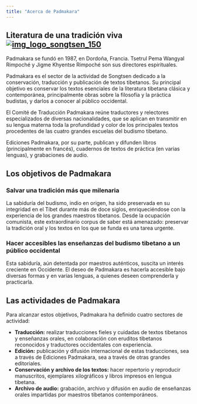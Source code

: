 ```yaml
---
title: "Acerca de Padmakara"
---
```


##  Literatura de una tradición viva [ ![img_logo_songtsen_150](/images/img_logo_songtsen_150.jpg) ](/images/img_logo_songtsen_150.jpg)

Padmakara se fundó en 1987, en Dordoña, Francia. Tsetrul Pema Wangyal Rimpoché y Jigme Khyentse Rimpoché son sus directores espirituales. 

Padmakara es el sector de la actividad de Songtsen dedicado a la conservación, traducción y publicación de textos tibetanos. Su principal objetivo es conservar los textos esenciales de la literatura tibetana clásica y contemporánea, principalmente obras sobre la filosofía y la práctica budistas, y darlos a conocer al público occidental. 

El Comité de Traducción Padmakara reúne traductores y relectores especializados de diversas nacionalidades, que se aplican en transmitir en su lengua materna toda la profundidad y color de los principales textos procedentes de las cuatro grandes escuelas del budismo tibetano. 

Ediciones Padmakara, por su parte, publican y difunden libros (principalmente en francés), cuadernos de textos de práctica (en varias lenguas), y grabaciones de audio. 

##  Los objetivos de Padmakara 

###  Salvar una tradición más que milenaria 

La sabiduría del budismo, indio en origen, ha sido preservada en su integridad en el Tíbet durante más de doce siglos, enriqueciéndose con la experiencia de los grandes maestros tibetanos. Desde la ocupación comunista, este extraordinario corpus de saber está amenazado: preservar la tradición oral y los textos en los que se funda es una tarea urgente. 

###  Hacer accesibles las enseñanzas del budismo tibetano a un público occidental 

Esta sabiduría, aún detentada por maestros auténticos, suscita un interés creciente en Occidente. El deseo de Padmakara es hacerla accesible bajo diversas formas y en varias lenguas, a quienes deseen comprenderla y practicarla. 

##  Las actividades de Padmakara 

Para alcanzar estos objetivos, Padmakara ha definido cuatro sectores de actividad: 

  * **Traducción:** realizar traducciones fieles y cuidadas de textos tibetanos y enseñanzas orales, en colaboración con eruditos tibetanos reconocidos y traductores occidentales con experiencia. 
  * **Edición:** publicación y difusión internacional de estas traducciones, sea a través de Ediciones Padmakara, sea a través de otras grandes editoriales. 
  * **Conservación y archivo de los textos:** hacer repertorio y reproducir manuscritos, ejemplares xilográficos y libros impresos en lengua tibetana. 
  * **Archivo de audio:** grabación, archivo y difusión en audio de enseñanzas orales impartidas por maestros tibetanos contemporáneos. 
